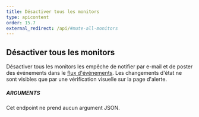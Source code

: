 ```yaml
---
title: Désactiver tous les monitors
type: apicontent
order: 15.7
external_redirect: /api/#mute-all-monitors
---
```


## Désactiver tous les monitors
Désactiver tous les monitors les empêche de notifier par e-mail et de poster des événements dans le [flux d'événements](/graphing/event_stream/). Les changements d'état ne sont visibles que par une vérification visuelle sur la page d'alerte.

##### ARGUMENTS

Cet endpoint ne prend aucun argument JSON.